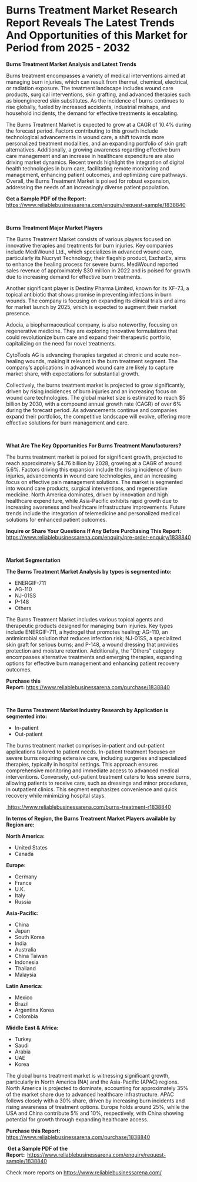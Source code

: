 <p><h1>Burns Treatment Market Research Report Reveals The Latest Trends And Opportunities of this Market for Period from 2025 - 2032</h1></p><p><strong>Burns Treatment Market Analysis and Latest Trends</strong></p>
<p><p>Burns treatment encompasses a variety of medical interventions aimed at managing burn injuries, which can result from thermal, chemical, electrical, or radiation exposure. The treatment landscape includes wound care products, surgical interventions, skin grafting, and advanced therapies such as bioengineered skin substitutes. As the incidence of burns continues to rise globally, fueled by increased accidents, industrial mishaps, and household incidents, the demand for effective treatments is escalating.</p><p>The Burns Treatment Market is expected to grow at a CAGR of 10.4% during the forecast period. Factors contributing to this growth include technological advancements in wound care, a shift towards more personalized treatment modalities, and an expanding portfolio of skin graft alternatives. Additionally, a growing awareness regarding effective burn care management and an increase in healthcare expenditure are also driving market dynamics. Recent trends highlight the integration of digital health technologies in burn care, facilitating remote monitoring and management, enhancing patient outcomes, and optimizing care pathways. Overall, the Burns Treatment Market is poised for robust expansion, addressing the needs of an increasingly diverse patient population.</p></p>
<p><strong>Get a Sample PDF of the Report:&nbsp;</strong> <a href="https://www.reliablebusinessarena.com/enquiry/request-sample/1838840?utm_campaign=2413&utm_medium=2&utm_source=Github&utm_content=ia&utm_term=03032025&utm_id=burns-treatment">https://www.reliablebusinessarena.com/enquiry/request-sample/1838840</a></p>
<p>&nbsp;</p>
<p><strong>Burns Treatment Major Market Players</strong></p>
<p><p>The Burns Treatment Market consists of various players focused on innovative therapies and treatments for burn injuries. Key companies include MediWound Ltd., which specializes in advanced wound care, particularly its Nucryst Technology; their flagship product, EscharEx, aims to enhance the healing process for severe burns. MediWound reported sales revenue of approximately $30 million in 2022 and is poised for growth due to increasing demand for effective burn treatments.</p><p>Another significant player is Destiny Pharma Limited, known for its XF-73, a topical antibiotic that shows promise in preventing infections in burn wounds. The company is focusing on expanding its clinical trials and aims for market launch by 2025, which is expected to augment their market presence.</p><p>Adocia, a biopharmaceutical company, is also noteworthy, focusing on regenerative medicine. They are exploring innovative formulations that could revolutionize burn care and expand their therapeutic portfolio, capitalizing on the need for novel treatments.</p><p>CytoTools AG is advancing therapies targeted at chronic and acute non-healing wounds, making it relevant in the burn treatment segment. The company’s applications in advanced wound care are likely to capture market share, with expectations for substantial growth.</p><p>Collectively, the burns treatment market is projected to grow significantly, driven by rising incidences of burn injuries and an increasing focus on wound care technologies. The global market size is estimated to reach $5 billion by 2030, with a compound annual growth rate (CAGR) of over 6% during the forecast period. As advancements continue and companies expand their portfolios, the competitive landscape will evolve, offering more effective solutions for burn management and care.</p></p>
<p>&nbsp;</p>
<p><strong>What Are The Key Opportunities For Burns Treatment Manufacturers?</strong></p>
<p><p>The burns treatment market is poised for significant growth, projected to reach approximately $4.76 billion by 2028, growing at a CAGR of around 5.6%. Factors driving this expansion include the rising incidence of burn injuries, advancements in wound care technologies, and an increasing focus on effective pain management solutions. The market is segmented into wound care products, surgical interventions, and regenerative medicine. North America dominates, driven by innovation and high healthcare expenditure, while Asia-Pacific exhibits rapid growth due to increasing awareness and healthcare infrastructure improvements. Future trends include the integration of telemedicine and personalized medical solutions for enhanced patient outcomes.</p></p>
<p><strong>Inquire or Share Your Questions If Any Before Purchasing This Report:</strong> <a href="https://www.reliablebusinessarena.com/enquiry/pre-order-enquiry/1838840?utm_campaign=2413&utm_medium=2&utm_source=Github&utm_content=ia&utm_term=03032025&utm_id=burns-treatment">https://www.reliablebusinessarena.com/enquiry/pre-order-enquiry/1838840</a></p>
<p>&nbsp;</p>
<p><strong>Market Segmentation</strong></p>
<p><strong>The Burns Treatment Market Analysis by types is segmented into:</strong></p>
<p><ul><li>ENERGIF-711</li><li>AG-110</li><li>NJ-01SS</li><li>P-148</li><li>Others</li></ul></p>
<p><p>The Burns Treatment Market includes various topical agents and therapeutic products designed for managing burn injuries. Key types include ENERGIF-711, a hydrogel that promotes healing; AG-110, an antimicrobial solution that reduces infection risk; NJ-01SS, a specialized skin graft for serious burns; and P-148, a wound dressing that provides protection and moisture retention. Additionally, the "Others" category encompasses alternative treatments and emerging therapies, expanding options for effective burn management and enhancing patient recovery outcomes.</p></p>
<p><strong>Purchase this Report:&nbsp;</strong><a href="https://www.reliablebusinessarena.com/purchase/1838840?utm_campaign=2413&utm_medium=2&utm_source=Github&utm_content=ia&utm_term=03032025&utm_id=burns-treatment">https://www.reliablebusinessarena.com/purchase/1838840</a></p>
<p>&nbsp;</p>
<p><strong>The Burns Treatment Market Industry Research by Application is segmented into:</strong></p>
<p><ul><li>In-patient</li><li>Out-patient</li></ul></p>
<p><p>The burns treatment market comprises in-patient and out-patient applications tailored to patient needs. In-patient treatment focuses on severe burns requiring extensive care, including surgeries and specialized therapies, typically in hospital settings. This approach ensures comprehensive monitoring and immediate access to advanced medical interventions. Conversely, out-patient treatment caters to less severe burns, allowing patients to receive care, such as dressings and minor procedures, in outpatient clinics. This segment emphasizes convenience and quick recovery while minimizing hospital stays.</p></p>
<p><a href="https://www.reliablebusinessarena.com/burns-treatment-r1838840?utm_campaign=2413&utm_medium=2&utm_source=Github&utm_content=ia&utm_term=03032025&utm_id=burns-treatment">&nbsp;https://www.reliablebusinessarena.com/burns-treatment-r1838840</a></p>
<p><strong>In terms of Region, the Burns Treatment Market Players available by Region are:</strong></p>
<p>
    <p> <strong> North America: </strong>
        <ul>
            <li>United States</li>
            <li>Canada</li>
        </ul>
        </p> 
    <p> <strong> Europe: </strong>
        <ul>
            <li>Germany</li>
            <li>France</li>
            <li>U.K.</li>
            <li>Italy</li>
            <li>Russia</li>
        </ul>
        </p> 
    <p> <strong> Asia-Pacific: </strong>
        <ul>
            <li>China</li>
            <li>Japan</li>
            <li>South Korea</li>
            <li>India</li>
            <li>Australia</li>
            <li>China Taiwan</li>
            <li>Indonesia</li>
            <li>Thailand</li>
            <li>Malaysia</li>
        </ul>
        </p> 
    <p> <strong> Latin America: </strong>
        <ul>
            <li>Mexico</li>
            <li>Brazil</li>
            <li>Argentina Korea</li>
            <li>Colombia</li>
        </ul>
        </p> 
    <p> <strong> Middle East & Africa: </strong>
        <ul>
            <li>Turkey</li>
            <li>Saudi</li>
            <li>Arabia</li>
            <li>UAE</li>
            <li>Korea</li>
        </ul>
    </p>
    </p>
<p><p>The global burns treatment market is witnessing significant growth, particularly in North America (NA) and the Asia-Pacific (APAC) regions. North America is projected to dominate, accounting for approximately 35% of the market share due to advanced healthcare infrastructure. APAC follows closely with a 30% share, driven by increasing burn incidents and rising awareness of treatment options. Europe holds around 25%, while the USA and China contribute 5% and 10%, respectively, with China showing potential for growth through expanding healthcare access.</p></p>
<p><strong>Purchase this Report: </strong><a href="https://www.reliablebusinessarena.com/purchase/1838840?utm_campaign=2413&utm_medium=2&utm_source=Github&utm_content=ia&utm_term=03032025&utm_id=burns-treatment">https://www.reliablebusinessarena.com/purchase/1838840</a></p>
<p>&nbsp;<strong>Get a Sample PDF of the Report:&nbsp;&nbsp;</strong><a href="https://www.reliablebusinessarena.com/enquiry/request-sample/1838840?utm_campaign=2413&utm_medium=2&utm_source=Github&utm_content=ia&utm_term=03032025&utm_id=burns-treatment">https://www.reliablebusinessarena.com/enquiry/request-sample/1838840</a></p>
<p><strong></strong></p>
<p>Check more reports on <a href="https://www.reliablebusinessarena.com/?utm_campaign=2413&utm_medium=2&utm_source=Github&utm_content=ia&utm_term=03032025&utm_id=burns-treatment">https://www.reliablebusinessarena.com/</a></p>